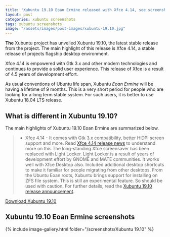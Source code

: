 ```yaml
---
title: "Xubuntu 19.10 Eoan Ermine released with Xfce 4.14, see screenshots"
layout: post
categories: xubuntu screenshots
tags: xubuntu screenshots
image: "/assets/images/post-images/xubuntu-19.10.jpg"
---
```


**The** Xubuntu project has unveiled Xubuntu 19.10, the latest stable release from the project. The main highlight of this release is Xfce 4.14, a stable release of projects flagship desktop environment.

Xfce 4.14 is empowered with Gtk 3.x and other modern technologies and continues to provide a solid user experience. This release of Xfce is a result of 4.5 years of development effort.

As usual conventions of Ubuntu life span, Xubuntu *Eoan Ermine* will be having a lifetime of 9 months. This is a very short period for people who are looking for a long term stable system. For such users, it is better to use Xubuntu 18.04 LTS release.

## What is different in Xubuntu 19.10?
The main highlights of Xubuntu 19.10 Eoan Ermine are summarized below.
> - Xfce 4.14 - It comes with Gtk 3.x compatibility, better HiDPI screen support and more. Read [Xfce 4.14 release news](https://www.opensourcefeed.org/xfce-4.14-release-gtk3/) to understand more on this
The long-standing Xfce screensaver has been replaced with Light Locker. Light Locker is a result of years of development effort by GNOME and MATE communities. It works well with Xfce Desktop also.
Included additional desktop shortcuts to make it familiar for people migrating from other desktops.
From the Ubuntu Eoan roots, Xubuntu brings support for installing on ZFS file system. This is still an experimental feature. So should be used with caution.
For further details, read the [Xubuntu 19.10 release announcement](https://xubuntu.org/news/xubuntu-19-10-released/).

<a class="download" target="_blank" href="http://cdimage.ubuntu.com/xubuntu/releases/19.10/release/">Download Xubuntu 19.10</a>

## Xubuntu 19.10 Eoan Ermine screenshots
{% include image-gallery.html folder="/screenshots/Xubuntu 19.10" %}

 